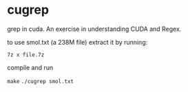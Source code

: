 # cugrep

grep in cuda.
An exercise in understanding CUDA and Regex.

to use smol.txt (a 238M file) extract it by running:

`7z x file.7z`

compile and run

`make`
`./cugrep smol.txt`
